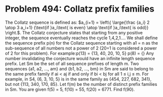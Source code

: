 # Problem 494: Collatz prefix families
The Collatz sequence is defined as: \$a\_{i+1} = \\left\\{
\\large{\\frac {a\_i} 2 \\atop 3 a\_i+1} {\\text{if }a\_i\\text{ is
even} \\atop \\text{if }a\_i\\text{ is odd}} \\right.\$. The Collatz
conjecture states that starting from any positive integer, the sequence
eventually reaches the cycle 1,4,2,1.... We shall define the sequence
prefix p(n) for the Collatz sequence starting with a1 = n as the
sub-sequence of all numbers not a power of 2 (20=1 is considered a power
of 2 for this problem). For example:p(13) = {13, 40, 20, 10, 5} p(8) =
{} Any number invalidating the conjecture would have an infinite length
sequence prefix. Let Sm be the set of all sequence prefixes of length m.
Two sequences {a1, a2, ..., am} and {b1, b2, ..., bm} in Sm are said to
belong to the same prefix family if ai &lt; aj if and only if bi &lt; bj
for all 1 ≤ i,j ≤ m. For example, in S4, {6, 3, 10, 5} is in the same
family as {454, 227, 682, 341}, but not {113, 340, 170, 85}. Let f(m) be
the number of distinct prefix families in Sm. You are given f(5) = 5,
f(10) = 55, f(20) = 6771. Find f(90).
